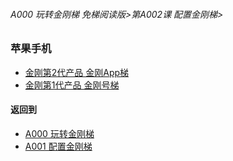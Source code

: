 ###### A000 玩转金刚梯 免梯阅读版>第A002课 配置金刚梯>


### 苹果手机
- [金刚第2代产品 金刚App梯]()
- [金刚第1代产品 金刚号梯]()


#### 返回到
- [A000 玩转金刚梯](https://github.com/a2zitpro/web/blob/master/LadderFree/main.md)
- [A001 配置金刚梯](https://github.com/a2zitpro/web/blob/master/LadderFree/LadderConfigure/LadderConfigure.md)
